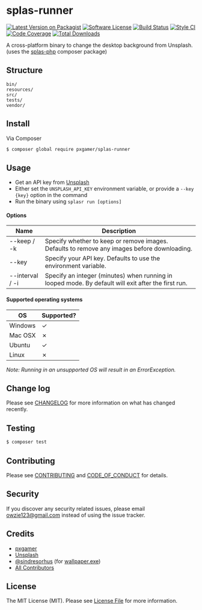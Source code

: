 # splas-runner

[![Latest Version on Packagist][ico-version]][link-packagist]
[![Software License][ico-license]](LICENSE.md)
[![Build Status][ico-travis]][link-travis]
[![Style CI][ico-styleci]][link-styleci]
[![Code Coverage][ico-code-quality]][link-code-quality]
[![Total Downloads][ico-downloads]][link-downloads]

A cross-platform binary to change the desktop background from Unsplash. (uses the [splas-php][splas] composer package)

## Structure

```
bin/
resources/
src/
tests/
vendor/
```

## Install

Via Composer

``` bash
$ composer global require pxgamer/splas-runner
```

## Usage

- Get an API key from [Unsplash][us]
- Either set the `UNSPLASH_API_KEY` environment variable, or provide a `--key {key}` option in the command
- Run the binary using `splasr run [options]`

#### Options

Name | Description
---- | -----
--keep / -k | Specify whether to keep or remove images. Defaults to remove any images before downloading.
--key | Specify your API key. Defaults to use the environment variable.
--interval / -i | Specify an integer (minutes) when running in looped mode. By default will exit after the first run.

#### Supported operating systems

OS      | Supported?
------- | ----------
Windows | ✓
Mac OSX | ✗
Ubuntu  | ✓
Linux   | ✗

_Note: Running in an unsupported OS will result in an ErrorException._

## Change log

Please see [CHANGELOG](CHANGELOG.md) for more information on what has changed recently.

## Testing

``` bash
$ composer test
```

## Contributing

Please see [CONTRIBUTING](CONTRIBUTING.md) and [CODE_OF_CONDUCT](CODE_OF_CONDUCT.md) for details.

## Security

If you discover any security related issues, please email owzie123@gmail.com instead of using the issue tracker.

## Credits

- [pxgamer][link-author]
- [Unsplash][us]
- [@sindresorhus][sindresorhus] (for [wallpaper.exe])
- [All Contributors][link-contributors]

## License

The MIT License (MIT). Please see [License File](LICENSE.md) for more information.

[ico-version]: https://img.shields.io/packagist/v/pxgamer/splas-runner.svg?style=flat-square
[ico-license]: https://img.shields.io/badge/license-MIT-brightgreen.svg?style=flat-square
[ico-travis]: https://img.shields.io/travis/pxgamer/splas-runner/master.svg?style=flat-square
[ico-styleci]: https://styleci.io/repos/76461590/shield
[ico-code-quality]: https://img.shields.io/codecov/c/github/pxgamer/splas-runner.svg?style=flat-square
[ico-downloads]: https://img.shields.io/packagist/dt/pxgamer/splas-runner.svg?style=flat-square

[link-packagist]: https://packagist.org/packages/pxgamer/splas-runner
[link-travis]: https://travis-ci.org/pxgamer/splas-runner
[link-styleci]: https://styleci.io/repos/76461590
[link-code-quality]: https://codecov.io/gh/pxgamer/splas-runner
[link-downloads]: https://packagist.org/packages/pxgamer/splas-runner
[link-author]: https://github.com/pxgamer
[link-contributors]: ../../contributors

[us]: https://unsplash.com
[wallpaper.exe]: https://github.com/sindresorhus/win-wallpaper
[sindresorhus]: https://github.com/sindresorhus
[splas]: https://github.com/pxgamer/splas-php
